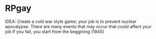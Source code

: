 # RPgay
IDEA: Create a cold war style game; your job is to prevent nuclear apocalypse.
There are many events that may occur that could affect your job
If you fail, you start from the beggining (1945)
